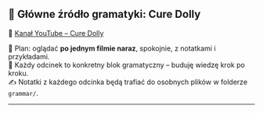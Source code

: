 ## 🎥 Główne źródło gramatyki: Cure Dolly

🔗 [Kanał YouTube – Cure Dolly](https://www.youtube.com/watch?v=pSvH9vH60Ig&list=PLg9uYxuZf8x_A-vcqqyOFZu06WlhnypWj)

📅 Plan: oglądać **po jednym filmie naraz**, spokojnie, z notatkami i przykładami.  
🧠 Każdy odcinek to konkretny blok gramatyczny – buduję wiedzę krok po kroku.  
✍️ Notatki z każdego odcinka będą trafiać do osobnych plików w folderze `grammar/`.

---
